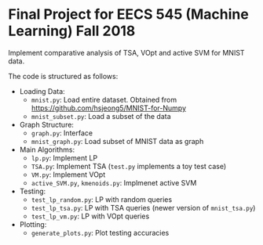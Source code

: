 # Final Project for EECS 545 (Machine Learning) Fall 2018

Implement comparative analysis of TSA, VOpt and active SVM for MNIST data.

The code is structured as follows:

-   Loading Data:
    -   `mnist.py`: Load entire dataset. Obtained from https://github.com/hsjeong5/MNIST-for-Numpy
    -   `mnist_subset.py`: Load a subset of the data
-   Graph Structure:
    -   `graph.py`: Interface
    -   `mnist_graph.py`: Load subset of MNIST data as graph
-   Main Algorithms:
    -   `lp.py`: Implement LP
    -   `TSA.py`: Implement TSA (`test.py` implements a toy test case)
    -   `VM.py`: Implement VOpt
    -   `active_SVM.py`, `kmenoids.py`: Implmenet active SVM
-   Testing:
    -   `test_lp_random.py`: LP with random queries
    -   `test_lp_tsa.py`: LP with TSA queries (newer version of `mnist_tsa.py`)
    -   `test_lp_vm.py`: LP with VOpt queries
-   Plotting:
    -   `generate_plots.py`: Plot testing accuracies
